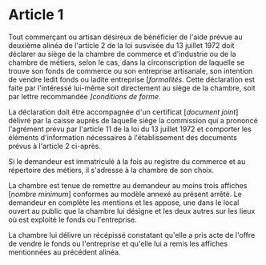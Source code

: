 # Article 1

Tout commerçant ou artisan désireux de bénéficier de l'aide prévue au deuxième alinéa de l'article 2 de la loi susvisée du 13 juillet 1972 doit déclarer au siège de la chambre de commerce et d'industrie ou de la chambre de métiers, selon le cas, dans la circonscription de laquelle se trouve son fonds de commerce ou son entreprise artisanale, son intention de vendre ledit fonds ou ladite entreprise [*formalités*. Cette déclaration est faite par l'intéressé lui-même soit directement au siège de la chambre, soit par lettre recommandée *]conditions de forme*.

La déclaration doit être accompagnée d'un certificat [*document joint*] délivré par la caisse auprès de laquelle siège la commission qui a prononcé l'agrément prévu par l'article 11 de la loi du 13 juillet 1972 et comporter les éléments d'information nécessaires à l'établissement des documents prévus à l'article 2 ci-après.

Si le demandeur est immatriculé à la fois au registre du commerce et au répertoire des métiers, il s'adresse à la chambre de son choix.

La chambre est tenue de remettre au demandeur au moins trois affiches [*nombre minimum*] conformes au modèle annexé au présent arrêté. Le demandeur en complète les mentions et les appose, une dans le local ouvert au public que la chambre lui désigne et les deux autres sur les lieux où est exploité le fonds ou l'entreprise.

La chambre lui délivre un récépissé constatant qu'elle a pris acte de l'offre de vendre le fonds ou l'entreprise et qu'elle lui a remis les affiches mentionnées au précédent alinéa.
